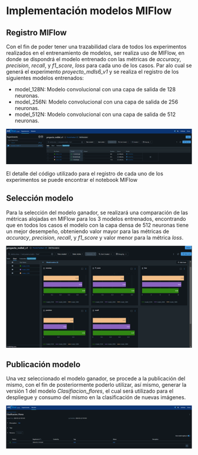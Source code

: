 # Implementación modelos MlFlow

## Registro MlFlow

Con el fin de poder tener una trazabilidad clara de todos los experimentos realizados en el entrenamiento de modelos, ser realiza uso de MlFlow, en donde se dispondrá el modelo entrenado con las métricas de *accuracy*, *precision*, *recall*, y *f1_score*,  *loss* para cada uno de los casos. Par alo cual se generá el experimento *proyecto_mdls6_v1* y se realiza el registro de los siguientes modelos entrenados:

- model_128N: Modelo convolucional con una capa de salida de 128 neuronas.
- model_256N: Modelo convolucional con una capa de salida de 256 neuronas.
- model_512N: Modelo convolucional con una capa de salida de 512 neuronas.

![Registro](https://github.com/Serebas12/MLDS6_Grupo1/blob/master/docs/modeling/Registro.png)

El detalle del código utilizado para el registro de cada uno de los experimentos se puede encontrar el notebook MlFlow

## Selección modelo

Para la selección del modelo ganador, se realizará una comparación de las métricas alojadas en MlFlow para los 3 modelos entrenados, encontrando que en todos los casos el modelo con la capa densa de 512 neuronas tiene un mejor desempeño, obteniendo valor mayor para las métricas de *accuracy*, *precision*, *recall*, y *f1_score* y valor menor para la métrica *loss*. 

![Comparacion](https://github.com/Serebas12/MLDS6_Grupo1/blob/master/docs/modeling/Comparacion.png)

## Publicación modelo

Una vez seleccionado el modelo ganador, se procede a la publicación del mismo, con el fin de posteriormente poderlo utilizar, así mismo, generar la versión 1 del modelo *Clasifiacion_flores*, el cual será utilizado para el despliegue y consumo del mismo en la clasificación de nuevas imágenes.

![Modelo](https://github.com/Serebas12/MLDS6_Grupo1/blob/master/docs/modeling/Modelo.png)

